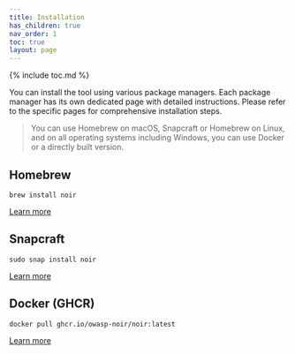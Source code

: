 ```yaml
---
title: Installation
has_children: true
nav_order: 1
toc: true
layout: page
---
```


{% include toc.md %}

You can install the tool using various package managers. Each package manager has its own dedicated page with detailed instructions. Please refer to the specific pages for comprehensive installation steps.

> You can use Homebrew on macOS, Snapcraft or Homebrew on Linux, and on all operating systems including Windows, you can use Docker or a directly built version.

## Homebrew

```shell
brew install noir
```

[Learn more](/noir/get_started/installation/homebrew/)

## Snapcraft

```shell
sudo snap install noir
```

[Learn more](/noir/get_started/installation/snapcraft/)

## Docker (GHCR)

```bash
docker pull ghcr.io/owasp-noir/noir:latest
```

[Learn more](/noir/get_started/installation/docker/)
